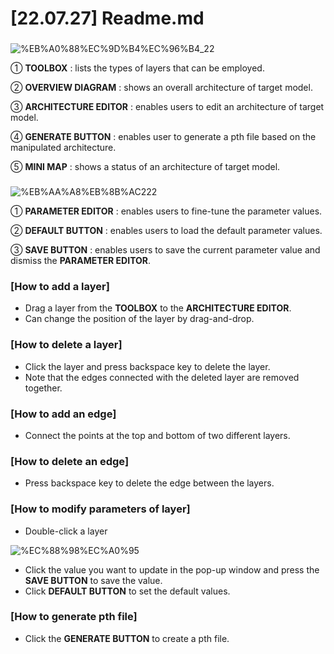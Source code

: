 # [22.07.27] Readme.md

### <Base Components>

![%EB%A0%88%EC%9D%B4%EC%96%B4_22](https://user-images.githubusercontent.com/52227367/181422519-59d6b34d-7505-4e13-a8c0-c9474d00af44.jpg)

① **TOOLBOX** : lists the types of layers that can be employed.

② **OVERVIEW DIAGRAM** : shows an overall architecture of target model. 

③ **ARCHITECTURE EDITOR** : enables users to edit an architecture of target model.

④ **GENERATE BUTTON** : enables user to generate a pth file based on the manipulated architecture.

⑤ **MINI MAP** : shows a status of an architecture of target model.

### <Additional Components>

![%EB%AA%A8%EB%8B%AC222](https://user-images.githubusercontent.com/52227367/181422573-2f03e8d0-4088-4927-9a6f-fd9927e87c81.jpg)

① **PARAMETER EDITOR** : enables users to fine-tune the parameter values.

② **DEFAULT BUTTON** : enables users to load the default parameter values.

③ **SAVE BUTTON** : enables users to save the current parameter value and dismiss the **PARAMETER EDITOR**.

### [How to add a layer]

- Drag a layer from the **TOOLBOX** to the **ARCHITECTURE EDITOR**.
- Can change the position of the layer by drag-and-drop.

### [How to delete a layer]

- Click the layer and press backspace key to delete the layer.
- Note that the edges connected with the deleted layer are removed together.

### [How to add an edge]

- Connect the points at the top and bottom of two different layers.

### [How to delete an edge]

- Press backspace key to delete the edge between the layers.

### [How to modify parameters of layer]

- Double-click a layer

![%EC%88%98%EC%A0%95](https://user-images.githubusercontent.com/52227367/181422622-76ce26ce-ceaa-4977-9cc7-dd9b1a451efe.png)

- Click the value you want to update in the pop-up window and press the **SAVE BUTTON** to save the value.
- Click **DEFAULT BUTTON** to set the default values.

### [How to generate pth file]

- Click the **GENERATE BUTTON** to create a pth file.

